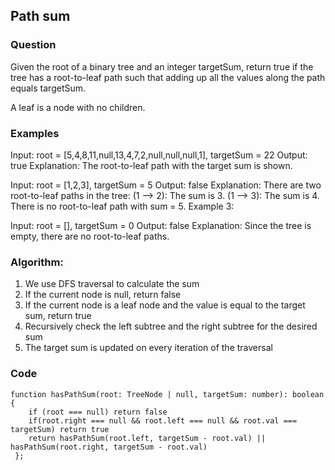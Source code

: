 ## Path sum

### Question
Given the root of a binary tree and an integer targetSum, return true if the tree has a root-to-leaf path such that adding up all the values along the path equals targetSum.

A leaf is a node with no children.

### Examples
Input: root = [5,4,8,11,null,13,4,7,2,null,null,null,1], targetSum = 22
Output: true
Explanation: The root-to-leaf path with the target sum is shown.

Input: root = [1,2,3], targetSum = 5
Output: false
Explanation: There are two root-to-leaf paths in the tree:
(1 --> 2): The sum is 3.
(1 --> 3): The sum is 4.
There is no root-to-leaf path with sum = 5.
Example 3:

Input: root = [], targetSum = 0
Output: false
Explanation: Since the tree is empty, there are no root-to-leaf paths.



### Algorithm:
1. We use DFS traversal to calculate the sum
2. If the current node is null, return false
3. If the current node is a leaf node and the value is equal to the target sum, return true
4. Recursively check the left subtree and the right subtree for the desired sum
5. The target sum is updated on every iteration of the traversal


### Code
```
function hasPathSum(root: TreeNode | null, targetSum: number): boolean {
    if (root === null) return false
    if(root.right === null && root.left === null && root.val === targetSum) return true
    return hasPathSum(root.left, targetSum - root.val) || hasPathSum(root.right, targetSum - root.val)
 };
```
